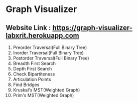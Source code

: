 # Graph Visualizer

## Website Link : https://graph-visualizer-labxrit.herokuapp.com

1. Preorder Traversal(Full Binary Tree)                                                                                                                                                                                                                                                                                                           
2. Inorder Traversal(Full Binary Tree)                                                                                                                                                                                                                                                                                                        
3. Postorder Traversal(Full Binary Tree)                                                                                                                                                                                                                                                                                                      
4. Breadth First Search                                                                                                                                                                                                                                                                                                                             
5. Depth First Search                                                                                                                                                                                                                                                                                                                           
6. Check Bipartiteness                                                                                                                                                                                                                                                                                                                
7. Articulation Points                                                                                                                                                                                                                                                                                                                             
8. Find Bridges                                                                                                                                                                                                                                                                                                                               
9. Kruskal's MST(Weighted Graph)                                                                                                                                                                                                                                                                                                                   
10. Prim's MST(Weighted Graph)
